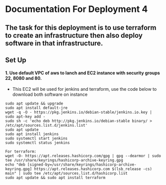 # Documentation For Deployment 4

## The task for this deployment is to use terraform to create an infrastructure then also deploy software in that infrastructure.

## Set Up

#### 1. Use default VPC of aws to lanch and EC2 instance with security groups 22, 8080 and 80.
   * This EC2 will be used for jenkins and terraform, use the code below to download both software on instance 
```
sudo apt update && upgrade
sudo apt install default-jre
wget -q -O - https://pkg.jenkins.io/debian-stable/jenkins.io.key | sudo apt-key add -
sudo sh -c 'echo deb http://pkg.jenkins.io/debian-stable binary/ > /etc/apt/sources.list.d/jenkins.list'
sudo apt update
sudo apt install jenkins
sudo systemctl start jenkins
sudo systemctl status jenkins

For terraform:
wget -O- https://apt.releases.hashicorp.com/gpg | gpg --dearmor | sudo tee /usr/share/keyrings/hashicorp-archive-keyring.gpg
echo "deb [signed-by=/usr/share/keyrings/hashicorp-archive-keyring.gpg] https://apt.releases.hashicorp.com $(lsb_release -cs) main" | sudo tee /etc/apt/sources.list.d/hashicorp.list
sudo apt update && sudo apt install terraform
```
